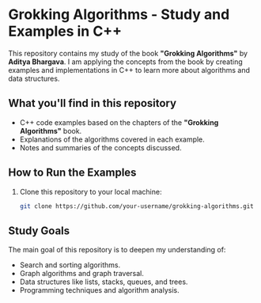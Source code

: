 # Grokking Algorithms - Study and Examples in C++

This repository contains my study of the book **"Grokking Algorithms"** by **Aditya Bhargava**. I am applying the concepts from the book by creating examples and implementations in C++ to learn more about algorithms and data structures.

## What you'll find in this repository

- C++ code examples based on the chapters of the **"Grokking Algorithms"** book.
- Explanations of the algorithms covered in each example.
- Notes and summaries of the concepts discussed.

## How to Run the Examples

1. Clone this repository to your local machine:

    ```bash
    git clone https://github.com/your-username/grokking-algorithms.git
    ```

## Study Goals

The main goal of this repository is to deepen my understanding of:

- Search and sorting algorithms.
- Graph algorithms and graph traversal.
- Data structures like lists, stacks, queues, and trees.
- Programming techniques and algorithm analysis.
